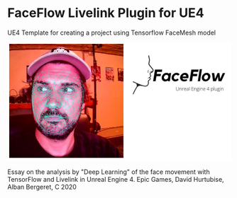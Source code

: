 # FaceFlow Livelink Plugin for UE4
UE4 Template for creating a project using Tensorflow FaceMesh model

![Faceflow](faceflow-App.JPG)

Essay on the analysis by "Deep Learning" of the face movement with TensorFlow and Livelink in Unreal Engine 4. Epic Games, David Hurtubise, Alban Bergeret, C 2020

